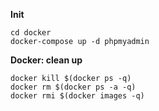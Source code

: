 **Init**

`````
cd docker
docker-compose up -d phpmyadmin
`````


**Docker: clean up**
`````
docker kill $(docker ps -q)
docker rm $(docker ps -a -q)
docker rmi $(docker images -q)
`````

